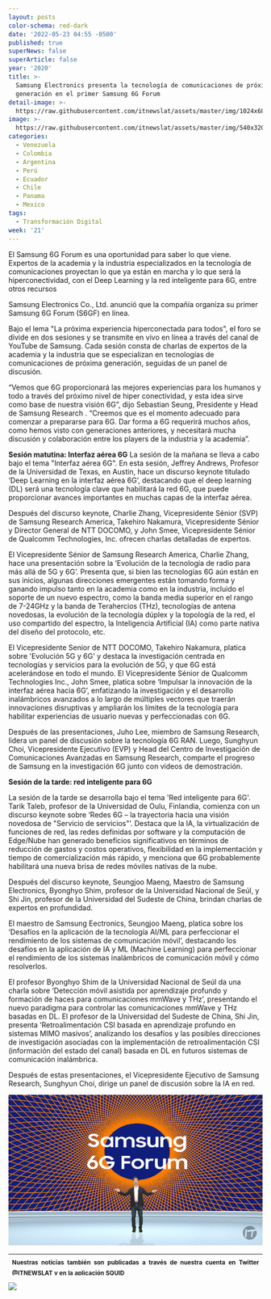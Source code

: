 ```yaml
---
layout: posts
color-schema: red-dark
date: '2022-05-23 04:55 -0500'
published: true
superNews: false
superArticle: false
year: '2020'
title: >-
  Samsung Electronics presenta la tecnología de comunicaciones de próxima
  generación en el primer Samsung 6G Forum
detail-image: >-
  https://raw.githubusercontent.com/itnewslat/assets/master/img/1024x680/samsung-6g-g.jpg
image: >-
  https://raw.githubusercontent.com/itnewslat/assets/master/img/540x320/samsung-6g-p.jpg
categories:
  - Venezuela
  - Colombia
  - Argentina
  - Perú
  - Ecuador
  - Chile
  - Panama
  - Mexico
tags:
  - Transformación Digital
week: '21'
---
```

El Samsung 6G Forum es una oportunidad para saber lo que viene.  Expertos de la academia y la industria especializados en la tecnología de comunicaciones proyectan lo que ya están en marcha y lo que será la hiperconectividad, con el Deep Learning y la red inteligente para 6G, entre otros recursos

Samsung Electronics Co., Ltd. anunció que la compañía organiza su primer Samsung 6G Forum (S6GF) en línea.

Bajo el lema "La próxima experiencia hiperconectada para todos", el foro se divide en dos sesiones y se transmite en vivo en línea a través del canal de YouTube de Samsung. Cada sesión consta de charlas de expertos de la academia y la industria que se especializan en tecnologías de comunicaciones de próxima generación, seguidas de un panel de discusión.

“Vemos que 6G proporcionará las mejores experiencias para los humanos y todo a través del próximo nivel de hiper conectividad, y esta idea sirve como base de nuestra visión 6G”, dijo Sebastian Seung, Presidente y Head de Samsung Research . “Creemos que es el momento adecuado para comenzar a prepararse para 6G. Dar forma a 6G requerirá muchos años, como hemos visto con generaciones anteriores, y necesitará mucha discusión y colaboración entre los players de la industria y la academia”.

**Sesión matutina:  Interfaz aérea 6G**
La sesión de la mañana se lleva a cabo bajo el tema "Interfaz aérea 6G". En esta sesión, Jeffrey Andrews, Profesor de la Universidad de Texas, en Austin, hace un discurso keynote titulado ‘Deep Learning en la interfaz aérea 6G’, destacando que el deep learning (DL) será una tecnología clave que habilitará la red 6G, que puede proporcionar avances importantes en muchas capas de la interfaz aérea.

Después del discurso keynote, Charlie Zhang, Vicepresidente Sénior (SVP) de Samsung Research America, Takehiro Nakamura, Vicepresidente Sénior y Director General de NTT DOCOMO, y John Smee, Vicepresidente Sénior de Qualcomm Technologies, Inc. ofrecen charlas detalladas de expertos.

El Vicepresidente Sénior de Samsung Research America, Charlie Zhang, hace una presentación sobre la ‘Evolución de la tecnología de radio para más allá de 5G y 6G’. Presenta que, si bien las tecnologías 6G aún están en sus inicios, algunas direcciones emergentes están tomando forma y ganando impulso tanto en la academia como en la industria, incluido el soporte de un nuevo espectro, como la banda media superior en el rango de 7-24GHz y la banda de Terahercios (THz), tecnologías de antena novedosas, la evolución de la tecnología dúplex y la topología de la red, el uso compartido del espectro, la Inteligencia Artificial (IA) como parte nativa del diseño del protocolo, etc.

El Vicepresidente Senior de NTT DOCOMO, Takehiro Nakamura, platica sobre 'Evolución 5G y 6G' y destaca la investigación centrada en tecnologías y servicios para la evolución de 5G, y que 6G está acelerándose en todo el mundo. El Vicepresidente Sénior de Qualcomm Technologies Inc., John Smee, platica sobre ‘Impulsar la innovación de la interfaz aérea hacia 6G’, enfatizando la investigación y el desarrollo inalámbricos avanzados a lo largo de múltiples vectores que traerán innovaciones disruptivas y ampliarán los límites de la tecnología para habilitar experiencias de usuario nuevas y perfeccionadas con 6G.

Después de las presentaciones, Juho Lee, miembro de Samsung Research, lidera un panel de discusión sobre la tecnología 6G RAN. Luego, Sunghyun Choi, Vicepresidente Ejecutivo (EVP) y Head del Centro de Investigación de Comunicaciones Avanzadas en Samsung Research, comparte el progreso de Samsung en la investigación 6G junto con videos de demostración.

**Sesión de la tarde: red inteligente para 6G**

La sesión de la tarde se desarrolla bajo el tema 'Red inteligente para 6G'. Tarik Taleb, profesor de la Universidad de Oulu, Finlandia, comienza con un discurso keynote sobre ‘Redes 6G – la trayectoria hacia una visión novedosa de "Servicio de servicios"’. Destaca que la IA, la virtualización de funciones de red, las redes definidas por software y la computación de Edge/Nube han generado beneficios significativos en términos de reducción de gastos y costos operativos, flexibilidad en la implementación y tiempo de comercialización más rápido, y menciona que 6G probablemente habilitará una nueva brisa de redes móviles nativas de la nube.

Después del discurso keynote, Seungjoo Maeng, Maestro de Samsung Electronics, Byonghyo Shim, profesor de la Universidad Nacional de Seúl, y Shi Jin, profesor de la Universidad del Sudeste de China, brindan charlas de expertos en profundidad.

El maestro de Samsung Eectronics, Seungjoo Maeng, platica sobre los ‘Desafíos en la aplicación de la tecnología AI/ML para perfeccionar el rendimiento de los sistemas de comunicación móvil’, destacando los desafíos en la aplicación de IA y ML (Machine Learning) para perfeccionar el rendimiento de los sistemas inalámbricos de comunicación móvil y cómo resolverlos.

El profesor Byonghyo Shim de la Universidad Nacional de Seúl da una charla sobre ‘Detección móvil asistida por aprendizaje profundo y formación de haces para comunicaciones mmWave y THz’, presentando el nuevo paradigma para controlar las comunicaciones mmWave y THz basadas en DL. El profesor de la Universidad del Sudeste de China, Shi Jin, presenta ‘Retroalimentación CSI basada en aprendizaje profundo en sistemas MIMO masivos’, analizando los desafíos y las posibles direcciones de investigación asociadas con la implementación de retroalimentación CSI (información del estado del canal) basada en DL en futuros sistemas de comunicación inalámbrica.

Después de estas presentaciones, el Vicepresidente Ejecutivo de Samsung Research, Sunghyun Choi, dirige un panel de discusión sobre la IA en red.

![](https://raw.githubusercontent.com/itnewslat/assets/master/img/540x320/samsung-6g-p.jpg)

<table style="height: 42px;" width="569">
<tbody>
<tr>
<td style="text-align: justify;"><sub><strong>Nuestras noticias también son publicadas a través de nuestra cuenta en Twitter <a href="https://twitter.com/itnewslat?lang=es">@ITNEWSLAT</a> y en la aplicación <a href="https://squidapp.co/en/">SQUID</a></strong></sub></td>
</tr>
</tbody>
</table>

<img src="https://tracker.metricool.com/c3po.jpg?hash=56f88a41e39ab42c063cc51676587a04"/>